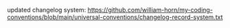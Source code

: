 updated changelog system: <https://github.com/william-horn/my-coding-conventions/blob/main/universal-conventions/changelog-record-system.txt>
